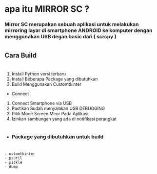 # apa itu  **MIRROR SC ?**
### **Mirror SC** merupakan sebuah aplikasi untuk melakukan mirroring layar di smartphone **ANDROID** ke komputer dengan menggunakan USB degan basic dari ( **scrcpy** )
#
## Cara Build
#
1. Install Python versi terbaru
2. Install Beberapa Package yang dibutuhkan
3. Build Menggunakan Customtkinter
* Connect
1. Connect Smartphone via USB
2. Pastikan Sudah menyalakan USB DEBUGGING
3. Pilih Mode Screen Miror Pada Aplikasi
4. Izinkan sambungan yang ada di notifikasi perangkat

#

* ### Package yang dibutuhkan untuk build
#
    - ustomtkinter
    - psutil
    - pickle
    - dump